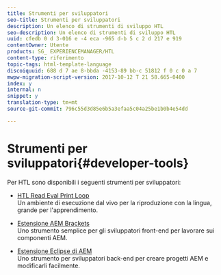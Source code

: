 ```yaml
---
title: Strumenti per sviluppatori
seo-title: Strumenti per sviluppatori
description: Un elenco di strumenti di sviluppo HTL
seo-description: Un elenco di strumenti di sviluppo HTL
uuid: cfedb 0 d 3-016 e -4 eca -965 d-b 5 c 2 d 217 e 919
contentOwner: Utente
products: SG_ EXPERIENCEMANAGER/HTL
content-type: riferimento
topic-tags: html-template-language
discoiquuid: 688 d 7 ae 8-bbda -4153-89 bb-c 51812 f 0 c 0 a 7
mwpw-migration-script-version: 2017-10-12 T 21 58.665-0400
index: y
internal: n
snippet: y
translation-type: tm+mt
source-git-commit: 796c55d3d85e6b5a3efaa5c04a25be1b0b4e54dd

---
```



# Strumenti per sviluppatori{#developer-tools}

Per HTL sono disponibili i seguenti strumenti per sviluppatori:

* [HTL Read Eval Print Loop](https://github.com/Adobe-Marketing-Cloud/aem-htl-repl)\
   Un ambiente di esecuzione dal vivo per la riproduzione con la lingua, grande per l'apprendimento.

* [Estensione AEM Brackets](https://helpx.adobe.com/experience-manager/6-3/sites/developing/using/aem-brackets.html)\
   Uno strumento semplice per gli sviluppatori front-end per lavorare sui componenti AEM.

* [Estensione Eclipse di AEM](https://helpx.adobe.com/experience-manager/6-3/sites/developing/using/aem-eclipse.html)\
   Uno strumento per sviluppatori back-end per creare progetti AEM e modificarli facilmente.

